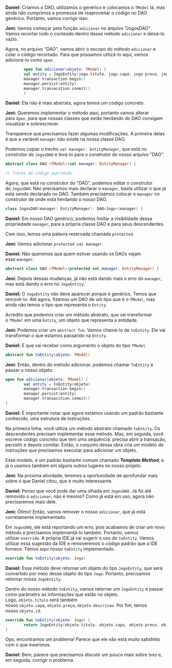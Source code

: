 **Daniel:** Criamos o DAO, utilizamos o genérico e colocamos o `TModel` lá, mas ainda não cumprimos a promessa de reaproveitar o código no DAO genérico. Portanto, vamos corrigir isso.

**Jeni:** Vamos começar pela função `adicionar` no arquivo "JogosDAO". Vamos recortar todo o conteúdo dentro desse método `adicionar` e deixá-lo vazio.

Agora, no arquivo "DAO", vamos abrir o escopo do método `adicionar` e colar o código recortado. Para que possamos utilizá-lo aqui, vamos adicioná-lo como `open`.

```kotlin
        open fun adicionar(objeto: TModel) {
        val entity = JogoEntity(jogo.título, jogo.capa, jogo.preco, jogo
        manager.transaction.begin()
        manager.persist(entity)
        manager.transacstion.conmit()
        }
```

**Daniel:** Ela não é mais abstrata, agora temos um código concreto.

**Jeni:** Queremos implementar o método aqui, portanto vamos alterar para `Open`, para que nossas classes que estão herdando do DAO consigam visualizar e sobrescrever.

Transparece que precisamos fazer algumas modificações. A primeira delas é que a variável `manager` não existe na nossa classe DAO.

Podemos copiar o trecho `val manager: EntityManager`, que está no construtor do `JogosDAO` e levá-lo para o construtor do nosso arquivo "DAO".

```kotlin
abstract class DAO <TModel>(val manager: EntityManager) {

// Trecho de código suprimido
```

Agora, que está no construtor do "DAO", podemos editar o construtor do `JogosDAO`. Não precisamos mais declarar o `manager`, basta utilizar o que já está sendo declarado no DAO. Também precisamos colocar o `manager` no construtor de onde está herdando o nosso DAO.

```cpp
class JogosDAO(manager: EntityManager): DAO<Jogo>(manager) {
```

**Daniel:** Em nosso DAO genérico, podemos limitar a visibilidade dessa propriedade `manager`, para a própria classe DAO e para seus descendentes.

Com isso, temos uma palavra reservada chamada `protected`.

**Jeni:** Vamos adicionar `protected val manager`.

**Daniel:** Não queremos que quem estiver usando os DAOs vejam esse `manager`.

```kotlin
abstract class DAO <TModel>(protected val manager: EntityManager) {
```

**Jeni:** Depois dessas mudanças, já não está dando mais o erro do `manager`, mas está dando o erro no `JogoEntity`.

**Daniel:** O `JogoEntity` não deve aparecer porque é genérico. Temos que removê-lo. Até agora, fizemos um DAO de um tipo que é o `TModel`, mas ainda não temos o tipo que representa o `Entity`.

Acredito que podemos criar um método abstrato, que vai transformar o `TModel` em uma `Entity`, um objeto que representa a entidade.

**Jeni:** Podemos criar um `abstract fun`. Vamos chamá-lo de `toEntity`. Ele vai transformar o que estamos passando na `Entity`.

**Daniel:** E que vai receber como argumento o objeto do tipo `TModel`.

```kotlin
abstract fun toEntity(objeto: TModel)
```

**Jeni:** Então, dentro do método adicionar, podemos chamar `ToEntity` e passar o nosso objeto.

```kotlin
open fun adicionar(objeto: TModel) {
        val entity = toEntity(objeto)
        manager.transaction.begin()
        manager.persist(entity)
        manager.transacstion.conmit()
}
```

**Daniel:** É importante notar que agora estamos usando um padrão bastante conhecido, uma estrutura de instruções.

Na primeira linha, você utiliza um método abstrato chamado `toEntity`. Os descendentes precisam implementar esse método. Mas, em seguida, você escreve código concreto que tem uma sequência: precisa abrir a transação, persistir e depois comitar. Então, o conjunto dessa obra cria um modelo de instruções que precisamos executar para adicionar um objeto.

Esse modelo, é um padrão bastante comum chamado _**Template Method**_, e já o usamos também em alguns outros lugares no nosso projeto.

**Jeni:** Na próxima atividade, teremos a oportunidade de aprofundar mais sobre o que Daniel citou, que é muito interessante.

**Daniel:** Penso que você pode dar uma olhada em `JogosDAO`. Já foi até removido o `adicionar`, não é mesmo? Como já está em uso, agora não precisaremos mais dele.

**Jeni:** Ótimo! Então, vamos remover o nosso `adicionar`, que já está corretamente implementado.

Em `JogosDAO`, ele está reportando um erro, pois acabamos de criar um novo método e precisamos implementá-lo também. Portanto, vamos utilizar `override`. A própria IDE já vai sugerir o uso do `toEntity`. Vamos utilizar essa sugestão da IDE e removeremos o código padrão que a IDE fornece. Temos aqui nosso `toEntity` implementado.

```kotlin
override fun toEntity(objeto: Jogo)
```

**Daniel:** Esse método deve retornar um objeto do tipo `JogoEntity`, que será convertido por meio desse objeto do tipo `Jogo`. Portanto, precisamos retornar nosso `JogoEntity`.

Dentro do nosso método `toEntity`, vamos retornar um `JogoEntity` e passar como parâmetro as informações que estão no objeto. Logo, `objeto.titulo` será também nosso `objeto.capa`, `objeto.preço`, `objeto.descricao`. Por fim, temos nosso `objeto.id`.

```kotlin
override fun toEntity(objeto: Jogo) {
        return JogoEntity(objeto.titulo, objeto.capa, objeto.preco, objeto.descricao, objeto.id)
}
```

Ops, encontramos um problema! Parece que ele não está muito satisfeito com o que inserimos.

**Daniel:** Bem, parece que precisamos discutir um pouco mais sobre isso e, em seguida, corrigir o problema.